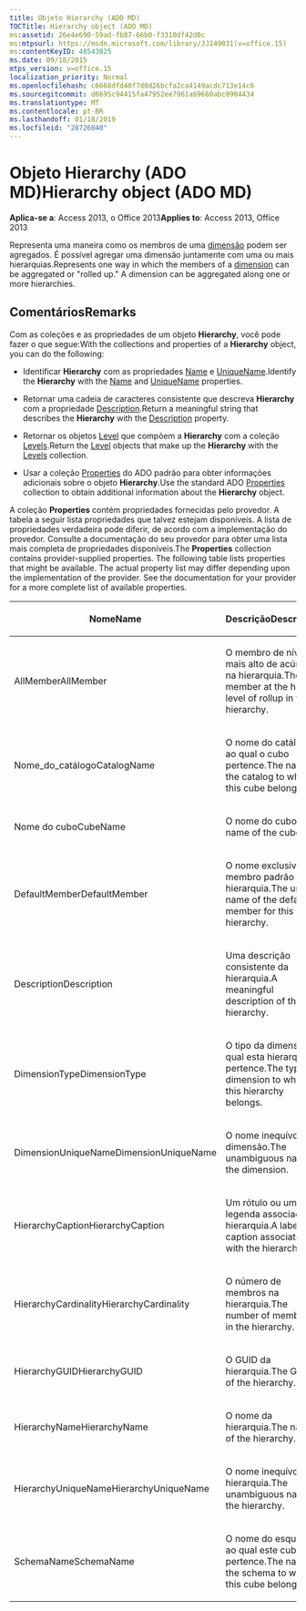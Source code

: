 ```yaml
---
title: Objeto Hierarchy (ADO MD)
TOCTitle: Hierarchy object (ADO MD)
ms:assetid: 26e4e690-59ad-fb87-66b0-f3310df42d0c
ms:mtpsurl: https://msdn.microsoft.com/library/JJ249031(v=office.15)
ms:contentKeyID: 48543825
ms.date: 09/18/2015
mtps_version: v=office.15
localization_priority: Normal
ms.openlocfilehash: c6668dfd40f7d0d26bcfa2ca4149acdc713e14c6
ms.sourcegitcommit: d6695c94415fa47952ee7961a69660abc0904434
ms.translationtype: MT
ms.contentlocale: pt-BR
ms.lasthandoff: 01/18/2019
ms.locfileid: "28726040"
---
```

# <a name="hierarchy-object-ado-md"></a><span data-ttu-id="4d23e-102">Objeto Hierarchy (ADO MD)</span><span class="sxs-lookup"><span data-stu-id="4d23e-102">Hierarchy object (ADO MD)</span></span>


<span data-ttu-id="4d23e-103">**Aplica-se a**: Access 2013, o Office 2013</span><span class="sxs-lookup"><span data-stu-id="4d23e-103">**Applies to**: Access 2013, Office 2013</span></span>

<span data-ttu-id="4d23e-p101">Representa uma maneira como os membros de uma [dimensão](dimension-object-ado-md.md) podem ser agregados. É possível agregar uma dimensão juntamente com uma ou mais hierarquias.</span><span class="sxs-lookup"><span data-stu-id="4d23e-p101">Represents one way in which the members of a [dimension](dimension-object-ado-md.md) can be aggregated or "rolled up." A dimension can be aggregated along one or more hierarchies.</span></span>

## <a name="remarks"></a><span data-ttu-id="4d23e-106">Comentários</span><span class="sxs-lookup"><span data-stu-id="4d23e-106">Remarks</span></span>

<span data-ttu-id="4d23e-107">Com as coleções e as propriedades de um objeto **Hierarchy**, você pode fazer o que segue:</span><span class="sxs-lookup"><span data-stu-id="4d23e-107">With the collections and properties of a **Hierarchy** object, you can do the following:</span></span>

  - <span data-ttu-id="4d23e-108">Identificar **Hierarchy** com as propriedades [Name](name-property-ado-md.md) e [UniqueName](uniquename-property-ado-md.md).</span><span class="sxs-lookup"><span data-stu-id="4d23e-108">Identify the **Hierarchy** with the [Name](name-property-ado-md.md) and [UniqueName](uniquename-property-ado-md.md) properties.</span></span>

  - <span data-ttu-id="4d23e-109">Retornar uma cadeia de caracteres consistente que descreva **Hierarchy** com a propriedade [Description](description-property-ado-md.md).</span><span class="sxs-lookup"><span data-stu-id="4d23e-109">Return a meaningful string that describes the **Hierarchy** with the [Description](description-property-ado-md.md) property.</span></span>

  - <span data-ttu-id="4d23e-110">Retornar os objetos [Level](level-object-ado-md.md) que compõem a **Hierarchy** com a coleção [Levels](levels-collection-ado-md.md).</span><span class="sxs-lookup"><span data-stu-id="4d23e-110">Return the [Level](level-object-ado-md.md) objects that make up the **Hierarchy** with the [Levels](levels-collection-ado-md.md) collection.</span></span>

  - <span data-ttu-id="4d23e-111">Usar a coleção [Properties](properties-collection-ado.md) do ADO padrão para obter informações adicionais sobre o objeto **Hierarchy**.</span><span class="sxs-lookup"><span data-stu-id="4d23e-111">Use the standard ADO [Properties](properties-collection-ado.md) collection to obtain additional information about the **Hierarchy** object.</span></span>

<span data-ttu-id="4d23e-p102">A coleção **Properties** contém propriedades fornecidas pelo provedor. A tabela a seguir lista propriedades que talvez estejam disponíveis. A lista de propriedades verdadeira pode diferir, de acordo com a implementação do provedor. Consulte a documentação do seu provedor para obter uma lista mais completa de propriedades disponíveis.</span><span class="sxs-lookup"><span data-stu-id="4d23e-p102">The **Properties** collection contains provider-supplied properties. The following table lists properties that might be available. The actual property list may differ depending upon the implementation of the provider. See the documentation for your provider for a more complete list of available properties.</span></span>

<table>
<colgroup>
<col style="width: 50%" />
<col style="width: 50%" />
</colgroup>
<thead>
<tr class="header">
<th><p><span data-ttu-id="4d23e-116">Nome</span><span class="sxs-lookup"><span data-stu-id="4d23e-116">Name</span></span></p></th>
<th><p><span data-ttu-id="4d23e-117">Descrição</span><span class="sxs-lookup"><span data-stu-id="4d23e-117">Description</span></span></p></th>
</tr>
</thead>
<tbody>
<tr class="odd">
<td><p><span data-ttu-id="4d23e-118">AllMember</span><span class="sxs-lookup"><span data-stu-id="4d23e-118">AllMember</span></span></p></td>
<td><p><span data-ttu-id="4d23e-119">O membro de nível mais alto de acúmulo na hierarquia.</span><span class="sxs-lookup"><span data-stu-id="4d23e-119">The member at the highest level of rollup in the hierarchy.</span></span></p></td>
</tr>
<tr class="even">
<td><p><span data-ttu-id="4d23e-120">Nome_do_catálogo</span><span class="sxs-lookup"><span data-stu-id="4d23e-120">CatalogName</span></span></p></td>
<td><p><span data-ttu-id="4d23e-121">O nome do catálogo ao qual o cubo pertence.</span><span class="sxs-lookup"><span data-stu-id="4d23e-121">The name of the catalog to which this cube belongs.</span></span></p></td>
</tr>
<tr class="odd">
<td><p><span data-ttu-id="4d23e-122">Nome do cubo</span><span class="sxs-lookup"><span data-stu-id="4d23e-122">CubeName</span></span></p></td>
<td><p><span data-ttu-id="4d23e-123">O nome do cubo.</span><span class="sxs-lookup"><span data-stu-id="4d23e-123">The name of the cube.</span></span></p></td>
</tr>
<tr class="even">
<td><p><span data-ttu-id="4d23e-124">DefaultMember</span><span class="sxs-lookup"><span data-stu-id="4d23e-124">DefaultMember</span></span></p></td>
<td><p><span data-ttu-id="4d23e-125">O nome exclusivo do membro padrão desta hierarquia.</span><span class="sxs-lookup"><span data-stu-id="4d23e-125">The unique name of the default member for this hierarchy.</span></span></p></td>
</tr>
<tr class="odd">
<td><p><span data-ttu-id="4d23e-126">Description</span><span class="sxs-lookup"><span data-stu-id="4d23e-126">Description</span></span></p></td>
<td><p><span data-ttu-id="4d23e-127">Uma descrição consistente da hierarquia.</span><span class="sxs-lookup"><span data-stu-id="4d23e-127">A meaningful description of the hierarchy.</span></span></p></td>
</tr>
<tr class="even">
<td><p><span data-ttu-id="4d23e-128">DimensionType</span><span class="sxs-lookup"><span data-stu-id="4d23e-128">DimensionType</span></span></p></td>
<td><p><span data-ttu-id="4d23e-129">O tipo da dimensão ao qual esta hierarquia pertence.</span><span class="sxs-lookup"><span data-stu-id="4d23e-129">The type of dimension to which this hierarchy belongs.</span></span></p></td>
</tr>
<tr class="odd">
<td><p><span data-ttu-id="4d23e-130">DimensionUniqueName</span><span class="sxs-lookup"><span data-stu-id="4d23e-130">DimensionUniqueName</span></span></p></td>
<td><p><span data-ttu-id="4d23e-131">O nome inequívoco da dimensão.</span><span class="sxs-lookup"><span data-stu-id="4d23e-131">The unambiguous name of the dimension.</span></span></p></td>
</tr>
<tr class="even">
<td><p><span data-ttu-id="4d23e-132">HierarchyCaption</span><span class="sxs-lookup"><span data-stu-id="4d23e-132">HierarchyCaption</span></span></p></td>
<td><p><span data-ttu-id="4d23e-133">Um rótulo ou uma legenda associada à hierarquia.</span><span class="sxs-lookup"><span data-stu-id="4d23e-133">A label or caption associated with the hierarchy.</span></span></p></td>
</tr>
<tr class="odd">
<td><p><span data-ttu-id="4d23e-134">HierarchyCardinality</span><span class="sxs-lookup"><span data-stu-id="4d23e-134">HierarchyCardinality</span></span></p></td>
<td><p><span data-ttu-id="4d23e-135">O número de membros na hierarquia.</span><span class="sxs-lookup"><span data-stu-id="4d23e-135">The number of members in the hierarchy.</span></span></p></td>
</tr>
<tr class="even">
<td><p><span data-ttu-id="4d23e-136">HierarchyGUID</span><span class="sxs-lookup"><span data-stu-id="4d23e-136">HierarchyGUID</span></span></p></td>
<td><p><span data-ttu-id="4d23e-137">O GUID da hierarquia.</span><span class="sxs-lookup"><span data-stu-id="4d23e-137">The GUID of the hierarchy.</span></span></p></td>
</tr>
<tr class="odd">
<td><p><span data-ttu-id="4d23e-138">HierarchyName</span><span class="sxs-lookup"><span data-stu-id="4d23e-138">HierarchyName</span></span></p></td>
<td><p><span data-ttu-id="4d23e-139">O nome da hierarquia.</span><span class="sxs-lookup"><span data-stu-id="4d23e-139">The name of the hierarchy.</span></span></p></td>
</tr>
<tr class="even">
<td><p><span data-ttu-id="4d23e-140">HierarchyUniqueName</span><span class="sxs-lookup"><span data-stu-id="4d23e-140">HierarchyUniqueName</span></span></p></td>
<td><p><span data-ttu-id="4d23e-141">O nome inequívoco da hierarquia.</span><span class="sxs-lookup"><span data-stu-id="4d23e-141">The unambiguous name of the hierarchy.</span></span></p></td>
</tr>
<tr class="odd">
<td><p><span data-ttu-id="4d23e-142">SchemaName</span><span class="sxs-lookup"><span data-stu-id="4d23e-142">SchemaName</span></span></p></td>
<td><p><span data-ttu-id="4d23e-143">O nome do esquema ao qual este cubo pertence.</span><span class="sxs-lookup"><span data-stu-id="4d23e-143">The name of the schema to which this cube belongs.</span></span></p></td>
</tr>
</tbody>
</table>

